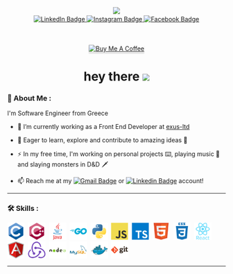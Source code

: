 <!-- <head>
  <link rel="stylesheet" type="text/css" href="asciinema-player.css" />
</head>
<body> -->
<div id="header" align="center">
  <img src="https://media.giphy.com/media/juua9i2c2fA0AIp2iq/giphy.gif" width="200"/>
  <div id="badges">
    <a href="https://www.linkedin.com/in/chkatsaros/">
      <img src="https://img.shields.io/badge/LinkedIn-blue?style=for-the-badge&logo=linkedin&logoColor=white" alt="LinkedIn Badge"/>
    </a>
    <a href="https://www.instagram.com/ch_spark/">
      <img src="https://img.shields.io/badge/instagram-purple?style=for-the-badge&logo=instagram&logoColor=white" alt="Instagram Badge"/>
    </a>
    <a href="https://www.facebook.com/chris.kats.97/">
      <img src="https://img.shields.io/badge/Facebook-3F00FF?style=for-the-badge&logo=facebook&logoColor=white" alt="Facebook Badge"/>
    </a>
  </div>
  <br>
  <div>
    <a href="https://github.com/chkatsaros/">
      <img src="https://komarev.com/ghpvc/?username=chkatsaros&color=blueviolet&style=for-the-badge" alt=""/>
    </a>
  </div>
  <br>
  <a href="https://www.buymeacoffee.com/chkatsaros" target="_blank">
    <img src="https://www.buymeacoffee.com/assets/img/custom_images/orange_img.png" alt="Buy Me A Coffee" style="height: 41px !important;width: 174px !important;box-shadow: 0px 3px 2px 0px rgba(190, 190, 190, 0.5) !important;-webkit-box-shadow: 0px 3px 2px 0px rgba(190, 190, 190, 0.5) !important;" >
  </a>
  <h1>
    hey there
    <img src="https://media.giphy.com/media/hvRJCLFzcasrR4ia7z/giphy.gif" width="30"/>
  </h1>
</div>

### :ghost: About Me :

I'm Software Engineer from Greece

- :telescope: I’m currently working as a Front End Developer at [exus-ltd](https://github.com/exus-ltd)

- :seedling: Eager to learn, explore and contribute to amazing ideas :rocket:

- :zap: In my free time, I'm working on personal projects :keyboard:, playing music :microphone: and slaying monsters in D&D :dagger:

- :mailbox: Reach me at my [![Gmail Badge](https://img.shields.io/badge/Gmail-red?style=flat&logo=gmail&logoColor=white)](mailto:chris.d.katsaros@gmail.com) or [![Linkedin Badge](https://img.shields.io/badge/LinkedIn-blue?style=flat&logo=linkedin&logoColor=white)](https://www.linkedin.com/in/chkatsaros/) account!

---

### :hammer_and_wrench: Skills :

<div>
  <img src="https://github.com/devicons/devicon/blob/master/icons/c/c-original.svg" title="C" alt="C" width="40" height="40"/>&nbsp;
  <img src="https://github.com/devicons/devicon/blob/master/icons/cplusplus/cplusplus-original.svg" title="C++" alt="C++" width="40" height="40"/>&nbsp;
  <img src="https://github.com/devicons/devicon/blob/master/icons/java/java-original-wordmark.svg" title="Java" alt="Java" width="40" height="40"/>&nbsp;
  <img src="https://github.com/devicons/devicon/blob/master/icons/go/go-original-wordmark.svg" title="Go" alt="Go" width="40" height="40"/>&nbsp;
<img src="https://github.com/devicons/devicon/blob/master/icons/python/python-original.svg" title="Python" alt="Python" width="40" height="40"/>&nbsp;
  <img src="https://github.com/devicons/devicon/blob/master/icons/javascript/javascript-original.svg" title="JavaScript" alt="JavaScript" width="40" height="40"/>&nbsp;
  <img src="https://github.com/devicons/devicon/blob/master/icons/typescript/typescript-original.svg" title="TypeScript" alt="TypeScript" width="40" height="40"/>&nbsp;
  <img src="https://github.com/devicons/devicon/blob/master/icons/html5/html5-original.svg" title="HTML5" alt="HTML" width="40" height="40"/>&nbsp;
  <img src="https://github.com/devicons/devicon/blob/master/icons/css3/css3-plain-wordmark.svg"  title="CSS3" alt="CSS" width="40" height="40"/>&nbsp;
  <img src="https://github.com/devicons/devicon/blob/master/icons/react/react-original-wordmark.svg" title="React" alt="React" width="40" height="40"/>&nbsp;
  <img src="https://github.com/devicons/devicon/blob/master/icons/angularjs/angularjs-original.svg" title="Angular" alt="Angular" width="40" height="40"/>&nbsp;
  <img src="https://github.com/devicons/devicon/blob/master/icons/redux/redux-original.svg" title="Redux" alt="Redux " width="40" height="40"/>&nbsp;
  <!-- <img src="https://github.com/devicons/devicon/blob/master/icons/jest/jest-plain.svg" title="Jest" alt="Jest" width="40" height="40"/>&nbsp; -->
  <img src="https://github.com/devicons/devicon/blob/master/icons/nodejs/nodejs-original-wordmark.svg" title="NodeJS" alt="NodeJS" width="40" height="40"/>&nbsp;
  <img src="https://github.com/devicons/devicon/blob/master/icons/mysql/mysql-original-wordmark.svg" title="MySQL"  alt="MySQL" width="40" height="40"/>&nbsp;
  <img src="https://github.com/devicons/devicon/blob/master/icons/docker/docker-original.svg" title="Docker"  alt="Docker" width="40" height="40"/>&nbsp;
  <img src="https://github.com/devicons/devicon/blob/master/icons/git/git-original-wordmark.svg" title="Git" **alt="Git" width="40" height="40"/>&nbsp;
  <!-- <img src="https://github.com/devicons/devicon/blob/master/icons/github/github-original.svg" title="GitHub" **alt="GitHub" width="40" height="40"/>&nbsp;
  <img src="https://github.com/devicons/devicon/blob/master/icons/gitlab/gitlab-original.svg" title="GitLab" **alt="GitLab" width="40" height="40"/>&nbsp; -->
</div>

---
<!-- <div id="banner-gif" align="center">
  <div id="player"></div>
  <script src="asciinema-player.min.js"></script>
  <script>
    AsciinemaPlayer.create(
      'gitgif.cast',
      document.getElementById('player'),
      { cols: 120, rows: 30 }
    );
  </script>
</div>
</body> -->
